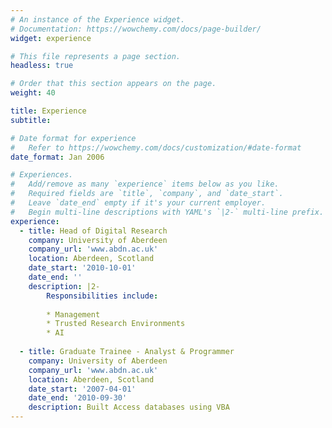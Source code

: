 ```yaml
---
# An instance of the Experience widget.
# Documentation: https://wowchemy.com/docs/page-builder/
widget: experience

# This file represents a page section.
headless: true

# Order that this section appears on the page.
weight: 40

title: Experience
subtitle:

# Date format for experience
#   Refer to https://wowchemy.com/docs/customization/#date-format
date_format: Jan 2006

# Experiences.
#   Add/remove as many `experience` items below as you like.
#   Required fields are `title`, `company`, and `date_start`.
#   Leave `date_end` empty if it's your current employer.
#   Begin multi-line descriptions with YAML's `|2-` multi-line prefix.
experience:
  - title: Head of Digital Research
    company: University of Aberdeen
    company_url: 'www.abdn.ac.uk'
    location: Aberdeen, Scotland
    date_start: '2010-10-01'
    date_end: ''
    description: |2-
        Responsibilities include:
        
        * Management
        * Trusted Research Environments
        * AI
        
  - title: Graduate Trainee - Analyst & Programmer
    company: University of Aberdeen
    company_url: 'www.abdn.ac.uk'
    location: Aberdeen, Scotland
    date_start: '2007-04-01'
    date_end: '2010-09-30'
    description: Built Access databases using VBA
---
```

